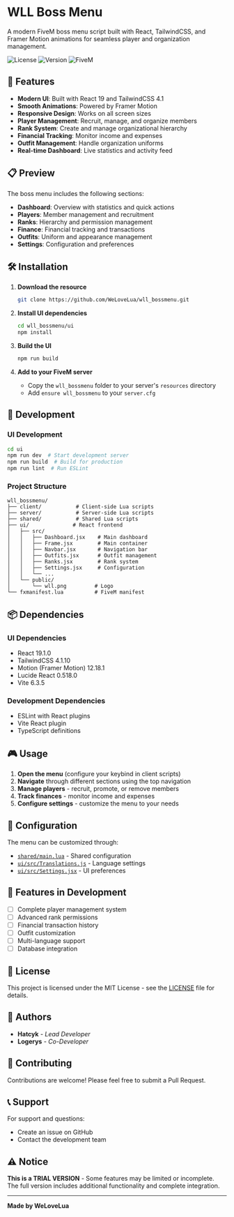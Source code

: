 # WLL Boss Menu

A modern FiveM boss menu script built with React, TailwindCSS, and Framer Motion animations for seamless player and organization management.

![License](https://img.shields.io/badge/license-MIT-blue.svg)
![Version](https://img.shields.io/badge/version-1.0.0-green.svg)
![FiveM](https://img.shields.io/badge/FiveM-Compatible-orange.svg)

## 🚀 Features

- **Modern UI**: Built with React 19 and TailwindCSS 4.1
- **Smooth Animations**: Powered by Framer Motion
- **Responsive Design**: Works on all screen sizes
- **Player Management**: Recruit, manage, and organize members
- **Rank System**: Create and manage organizational hierarchy
- **Financial Tracking**: Monitor income and expenses
- **Outfit Management**: Handle organization uniforms
- **Real-time Dashboard**: Live statistics and activity feed

## 📋 Preview

The boss menu includes the following sections:
- **Dashboard**: Overview with statistics and quick actions
- **Players**: Member management and recruitment
- **Ranks**: Hierarchy and permission management
- **Finance**: Financial tracking and transactions
- **Outfits**: Uniform and appearance management
- **Settings**: Configuration and preferences

## 🛠️ Installation

1. **Download the resource**
   ```bash
   git clone https://github.com/WeLoveLua/wll_bossmenu.git
   ```

2. **Install UI dependencies**
   ```bash
   cd wll_bossmenu/ui
   npm install
   ```

3. **Build the UI**
   ```bash
   npm run build
   ```

4. **Add to your FiveM server**
   - Copy the `wll_bossmenu` folder to your server's `resources` directory
   - Add `ensure wll_bossmenu` to your `server.cfg`

## 🔧 Development

### UI Development
```bash
cd ui
npm run dev  # Start development server
npm run build  # Build for production
npm run lint  # Run ESLint
```

### Project Structure
```
wll_bossmenu/
├── client/           # Client-side Lua scripts
├── server/           # Server-side Lua scripts
├── shared/           # Shared Lua scripts
├── ui/              # React frontend
│   ├── src/
│   │   ├── Dashboard.jsx    # Main dashboard
│   │   ├── Frame.jsx        # Main container
│   │   ├── Navbar.jsx       # Navigation bar
│   │   ├── Outfits.jsx      # Outfit management
│   │   ├── Ranks.jsx        # Rank system
│   │   ├── Settings.jsx     # Configuration
│   │   └── ...
│   └── public/
│       └── wll.png         # Logo
└── fxmanifest.lua          # FiveM manifest
```

## 📦 Dependencies

### UI Dependencies
- React 19.1.0
- TailwindCSS 4.1.10
- Motion (Framer Motion) 12.18.1
- Lucide React 0.518.0
- Vite 6.3.5

### Development Dependencies
- ESLint with React plugins
- Vite React plugin
- TypeScript definitions

## 🎮 Usage

1. **Open the menu** (configure your keybind in client scripts)
2. **Navigate** through different sections using the top navigation
3. **Manage players** - recruit, promote, or remove members
4. **Track finances** - monitor income and expenses
5. **Configure settings** - customize the menu to your needs

## 🔧 Configuration

The menu can be customized through:
- [`shared/main.lua`](shared/main.lua) - Shared configuration
- [`ui/src/Translations.js`](ui/src/Translations.js) - Language settings
- [`ui/src/Settings.jsx`](ui/src/Settings.jsx) - UI preferences

## 🌟 Features in Development

- [ ] Complete player management system
- [ ] Advanced rank permissions
- [ ] Financial transaction history
- [ ] Outfit customization
- [ ] Multi-language support
- [ ] Database integration

## 📄 License

This project is licensed under the MIT License - see the [LICENSE](LICENSE) file for details.

## 👥 Authors

- **Hatcyk** - *Lead Developer*
- **Logerys** - *Co-Developer*

## 🤝 Contributing

Contributions are welcome! Please feel free to submit a Pull Request.

## 📞 Support

For support and questions:
- Create an issue on GitHub
- Contact the development team

## ⚠️ Notice

**This is a TRIAL VERSION** - Some features may be limited or incomplete. The full version includes additional functionality and complete integration.

---

**Made by WeLoveLua**
